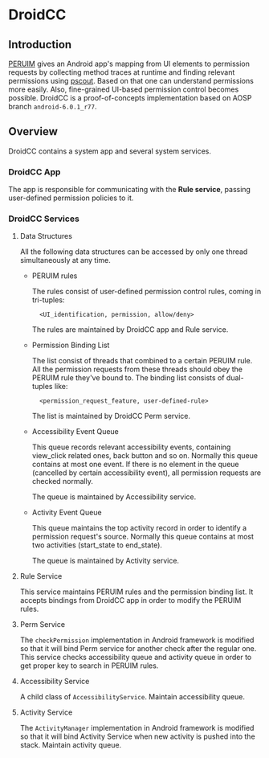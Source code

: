 # DroidCC

## Introduction

[PERUIM][PERUIM] gives an Android app's mapping from UI elements to permission requests by collecting method traces at runtime and finding relevant permissions using [pscout][pscout]. Based on that one can understand permissions more easily. Also, fine-grained UI-based permission control becomes possible. DroidCC is a proof-of-concepts implementation based on AOSP branch `android-6.0.1_r77`.

## Overview

DroidCC contains a system app and several system services.

### DroidCC App

The app is responsible for communicating with the **Rule service**, passing user-defined permission policies to it.

### DroidCC Services

1. Data Structures

    All the following data structures can be accessed by only one thread simultaneously at any time.

    * PERUIM rules

        The rules consist of user-defined permission control rules, coming in tri-tuples:

            <UI_identification, permission, allow/deny>

        The rules are maintained by DroidCC app and Rule service.

    * Permission Binding List

        The list consist of threads that combined to a certain PERUIM rule. All the permission requests from these threads should obey the PERUIM rule they've bound to. The binding list consists of dual-tuples like:

            <permission_request_feature, user-defined-rule>

        The list is maintained by DroidCC Perm service.

    * Accessibility Event Queue

        This queue records relevant accessibility events, containing view_click related ones, back button and so on. Normally this queue contains at most one event. If there is no element in the queue (cancelled by certain accessibility event), all permission requests are checked normally.

        The queue is maintained by Accessibility service.

    * Activity Event Queue

        This queue maintains the top activity record in order to identify a permission request's source. Normally this queue contains at most two activities (start_state to end_state).

        The queue is maintained by Activity service.

2. Rule Service

    This service maintains PERUIM rules and the permission binding list. It accepts bindings from DroidCC app in order to modify the PERUIM rules.

3. Perm Service

    The `checkPermission` implementation in Android framework is modified so that it will bind Perm service for another check after the regular one. This service checks accessibility queue and activity queue in order to get proper key to search in PERUIM rules.

4. Accessibility Service

    A child class of `AccessibilityService`. Maintain accessibility queue.

5. Activity Service

    The `ActivityManager` implementation in Android framework is modified so that it will bind Activity Service when new activity is pushed into the stack. Maintain activity queue.

[PERUIM]: http://sei.pku.edu.cn/~yaoguo/papers/Li-UbiComp-16.pdf
[pscout]: http://pscout.csl.toronto.edu